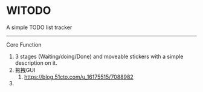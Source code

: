 # WITODO
A simple TODO list tracker

***

Core Function

1. 3 stages (Waiting/doing/Done) and moveable stickers with a simple description on it.
2. 拖拽GUI
   1. https://blog.51cto.com/u_16175515/7088982
3. 



